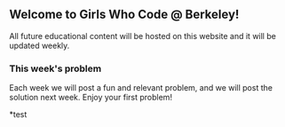 ## Welcome to Girls Who Code @ Berkeley!

All future educational content will be hosted on this website and it will be updated weekly.


### This week's problem

Each week we will post a fun and relevant problem, and we will post the solution next week. Enjoy your first problem!

*test
